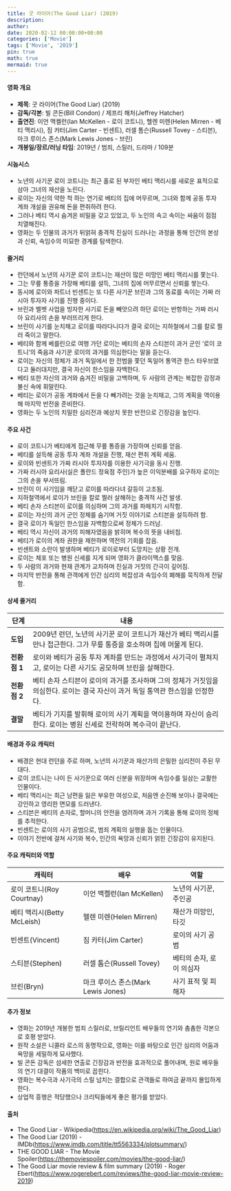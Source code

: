 ```yaml
---
title: 굿 라이어(The Good Liar) (2019)
description: 
author: 
date: 2020-02-12 00:00:00+00:00
categories: ['Movie']
tags: ['Movie', '2019']
pin: true
math: true
mermaid: true
---
```

#### 영화 개요

- **제목**: 굿 라이어(The Good Liar) (2019)  
- **감독/각본**: 빌 콘돈(Bill Condon) / 제프리 해처(Jeffrey Hatcher)  
- **출연진**: 이언 맥켈런(Ian McKellen - 로이 코트니), 헬렌 미렌(Helen Mirren - 베티 맥리시), 짐 카터(Jim Carter - 빈센트), 러셀 톰슨(Russell Tovey - 스티븐), 마크 루이스 존스(Mark Lewis Jones - 브린)  
- **개봉일/장르/러닝 타임**: 2019년 / 범죄, 스릴러, 드라마 / 109분  

#### 시놉시스

- 노년의 사기꾼 로이 코트니는 최근 홀로 된 부자인 베티 맥리시를 새로운 표적으로 삼아 그녀의 재산을 노린다.  
- 로이는 자신의 약한 척 하는 연기로 베티의 집에 머무르며, 그녀와 함께 공동 투자 계좌 개설을 권유해 돈을 편취하려 한다.  
- 그러나 베티 역시 숨겨온 비밀을 갖고 있었고, 두 노인의 속고 속이는 싸움이 점점 치열해진다.  
- 영화는 두 인물의 과거가 뒤얽혀 충격적 진실이 드러나는 과정을 통해 인간의 본성과 신뢰, 속임수의 미묘한 경계를 탐색한다.  

#### 줄거리

- 런던에서 노년의 사기꾼 로이 코트니는 재산이 많은 미망인 베티 맥리시를 쫓는다.  
- 그는 무릎 통증을 가장해 베티를 설득, 그녀의 집에 머무르면서 신뢰를 쌓는다.  
- 동시에 로이와 파트너 빈센트는 또 다른 사기꾼 브린과 그의 동료를 속이는 가짜 러시아 투자자 사기를 진행 중이다.  
- 브린과 벨벳 사업을 빙자한 사기로 돈을 빼앗으려 하던 로이는 반항하는 가짜 러시아 요리사의 손을 부러뜨리게 한다.  
- 브린이 사기를 눈치채고 로이를 따라다니다가 결국 로이는 지하철에서 그를 칼로 찔러 죽이고 말한다.  
- 베티와 함께 베를린으로 여행 가던 로이는 베티의 손자 스티븐이 과거 군인 ‘로이 코트니’의 죽음과 사기꾼 로이의 과거를 의심한다는 말을 듣는다.  
- 로이는 자신의 정체가 과거 독일에서 한 전범을 쫓던 독일어 통역관 한스 타우브였다고 둘러대지만, 결국 자신이 한스임을 자백한다.  
- 베티 또한 자신의 과거와 숨겨진 비밀을 고백하며, 두 사람의 관계는 복잡한 감정과 불신 속에 휘말린다.  
- 베티는 로이가 공동 계좌에서 돈을 다 빼가려는 것을 눈치채고, 그의 계획을 역이용해 마지막 반전을 준비한다.  
- 영화는 두 노인의 치밀한 심리전과 예상치 못한 반전으로 긴장감을 높인다.  

#### 주요 사건

- 로이 코트니가 베티에게 접근해 무릎 통증을 가장하며 신뢰를 얻음.  
- 베티를 설득해 공동 투자 계좌 개설을 진행, 재산 편취 계획 세움.  
- 로이와 빈센트가 가짜 러시아 투자자를 이용한 사기극을 동시 진행.  
- 가짜 러시아 요리사(실은 폴란드 정육점 주인)가 높은 이익분배를 요구하자 로이는 그의 손을 부서뜨림.  
- 브린이 이 사기임을 깨닫고 로이를 따라다녀 갈등이 고조됨.  
- 지하철역에서 로이가 브린을 칼로 찔러 살해하는 충격적 사건 발생.  
- 베티 손자 스티븐이 로이를 의심하며 그의 과거를 파헤치기 시작함.  
- 로이는 자신의 과거 군인 정체를 숨기며 거짓 이야기로 스티븐을 설득하려 함.  
- 결국 로이가 독일인 한스임을 자백함으로써 정체가 드러남.  
- 베티 역시 자신이 과거의 피해자였음을 밝히며 복수의 뜻을 내비침.  
- 베티가 로이의 계좌 권한을 제한하며 역전의 기회를 잡음.  
- 빈센트와 소란이 발생하며 베티가 로이로부터 도망치는 상황 전개.  
- 로이는 체포 또는 병원 신세를 지게 되며 영화가 클라이맥스를 맞음.  
- 두 사람의 과거와 현재 관계가 교차하며 진실과 거짓의 간극이 깊어짐.  
- 마지막 반전을 통해 관객에게 인간 심리의 복잡성과 속임수의 폐해를 묵직하게 전달함.  

#### 상세 줄거리

| **단계**    | **내용**                                               |
|-------------|--------------------------------------------------------|
| **도입**    | 2009년 런던, 노년의 사기꾼 로이 코트니가 재산가 베티 맥리시를 만나 접근한다. 그가 무릎 통증을 호소하며 집에 머물게 된다. |
| **전환점 1** | 로이와 베티가 공동 투자 계좌를 만드는 과정에서 사기극이 펼쳐지고, 로이는 다른 사기도 공모하며 브린을 살해한다.   |
| **전환점 2** | 베티 손자 스티븐이 로이의 과거를 조사하며 그의 정체가 거짓임을 의심한다. 로이는 결국 자신이 과거 독일 통역관 한스임을 인정한다. |
| **결말**    | 베티가 기지를 발휘해 로이의 사기 계획을 역이용하며 자신이 승리한다. 로이는 병원 신세로 전락하며 복수극이 끝난다.  |

#### 배경과 주요 캐릭터

- 배경은 현대 런던을 주로 하며, 노년의 사기꾼과 재산가의 은밀한 심리전이 주된 무대다.  
- 로이 코트니는 나이 든 사기꾼으로 여러 신분을 위장하며 속임수를 일삼는 교활한 인물이다.  
- 베티 맥리시는 최근 남편을 잃은 부유한 여성으로, 처음엔 순진해 보이나 결국에는 강인하고 영리한 면모를 드러낸다.  
- 스티븐은 베티의 손자로, 할머니의 안전을 염려하며 과거 기록을 통해 로이의 정체를 추적한다.  
- 빈센트는 로이의 사기 공범으로, 범죄 계획의 실행을 돕는 인물이다.  
- 이야기 전반에 걸쳐 사기와 복수, 인간의 욕망과 신뢰가 얽힌 긴장감이 유지된다.  

#### 주요 캐릭터와 역할

| **캐릭터**   | **배우**         | **역할**                   |
|--------------|------------------|----------------------------|
| 로이 코트니(Roy Courtnay) | 이언 맥켈런(Ian McKellen) | 노년의 사기꾼, 주인공      |
| 베티 맥리시(Betty McLeish) | 헬렌 미렌(Helen Mirren)    | 재산가 미망인, 타깃         |
| 빈센트(Vincent) | 짐 카터(Jim Carter)    | 로이의 사기 공범            |
| 스티븐(Stephen)  | 러셀 톰슨(Russell Tovey) | 베티의 손자, 로이 의심자   |
| 브린(Bryn)     | 마크 루이스 존스(Mark Lewis Jones) | 사기 표적 및 피해자          |

#### 추가 정보

- 영화는 2019년 개봉한 범죄 스릴러로, 브릴리언트 배우들의 연기와 촘촘한 각본으로 호평 받았다.  
- 원작 소설은 니콜라 로스의 동명작으로, 영화는 이를 바탕으로 인간 심리의 어둠과 욕망을 세밀하게 묘사했다.  
- 빌 콘돈 감독은 섬세한 연출로 긴장감과 반전을 효과적으로 풀어내며, 원로 배우들의 연기 대결이 작품의 백미로 꼽힌다.  
- 영화는 복수극과 사기극의 스릴 넘치는 결합으로 관객들로 하여금 끝까지 몰입하게 한다.  
- 상업적 흥행은 적당했으나 크리틱들에게 좋은 평가를 받았다.  

#### 출처

- The Good Liar - Wikipedia(https://en.wikipedia.org/wiki/The_Good_Liar)  
- The Good Liar (2019) - IMDb(https://www.imdb.com/title/tt5563334/plotsummary/)  
- THE GOOD LIAR - The Movie Spoiler(https://themoviespoiler.com/movies/the-good-liar/)  
- The Good Liar movie review & film summary (2019) - Roger Ebert(https://www.rogerebert.com/reviews/the-good-liar-movie-review-2019)
